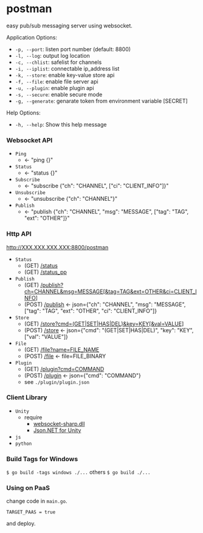 # postman
easy pub/sub messaging server using websocket.

Application Options:
- `-p, --port`: listen port number (default: 8800)
- `-l, --log`: output log location
- `-c, --chlist`: safelist for channels
- `-i, --iplist`: connectable ip_address list
- `-k, --store`: enable key-value store api
- `-f, --file`: enable file server api
- `-u, --plugin`: enable plugin api
- `-s, --secure`: enable secure mode
- `-g, --generate`: genarate token from environment variable [SECRET]

Help Options:
- `-h, --help`: Show this help message

### Websocket API

- `Ping`
  - <- "ping {}"
- `Status`
  - <- "status {}"
- `Subscribe`
  - <- "subscribe {"ch": "CHANNEL", ["ci": "CLIENT_INFO"]}"
- `Unsubscribe`
  - <- "unsubscribe {"ch": "CHANNEL"}"
- `Publish`
  - <- "publish {"ch": "CHANNEL", "msg": "MESSAGE", ["tag": "TAG", "ext": "OTHER"]}"

### Http API

http://XXX.XXX.XXX.XXX:8800/postman

- `Status`
  - (GET) [/status]()
  - (GET) [/status_pp]()
- `Publish`
  - (GET) [/publish?ch=CHANNEL&msg=MESSAGE[&tag=TAG&ext=OTHER&ci=CLIENT_INFO]]()
  - (POST) [/publish]() <- json={"ch": "CHANNEL", "msg": "MESSAGE", ["tag": "TAG", "ext": "OTHER", "ci": "CLIENT_INFO"]}
- `Store`
  - (GET) [/store?cmd=(GET|SET|HAS|DEL)&key=KEY[&val=VALUE]]()
  - (POST) [/store]() <- json={"cmd": "(GET|SET|HAS|DEL)", "key": "KEY", ["val": "VALUE"]}
- `File`
  - (GET) [/file?name=FILE_NAME]()
  - (POST) [/file]() <- file=FILE_BINARY
- `Plugin`
  - (GET) [/plugin?cmd=COMMAND]()
  - (POST) [/plugin]() <- json={"cmd": "COMMAND"}
  - see `./plugin/plugin.json`

### Client Library

- `Unity`
  - require
    - [websocket-sharp.dll](https://github.com/sta/websocket-sharp)
    - [Json.NET for Unity](https://assetstore.unity.com/packages/tools/input-management/json-net-for-unity-11347)
- `js`
- `python`

### Build Tags for Windows

`$ go build -tags windows ./...` others `$ go build ./...`

### Using on PaaS

change code in `main.go`.
```
TARGET_PAAS = true
```

and deploy.
